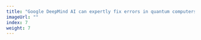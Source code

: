 ```yaml
---
title: "Google DeepMind AI can expertly fix errors in quantum computers"
imageUrl: ""
index: 7
weight: 7
---
```

